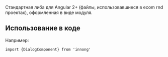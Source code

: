 Стандартная либа для Angular 2+ (файлы, использовавшиеся в ecom rnd проектах), оформленная в виде модуля.

## Использование в коде
 
 Например:
 
 `import {DialogComponent} from 'innong'`